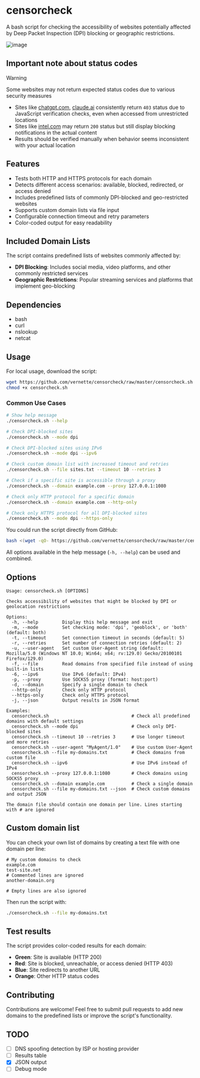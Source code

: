 # censorcheck

A bash script for checking the accessibility of websites potentially affected by Deep Packet Inspection (DPI) blocking or geographic restrictions.

![image](https://i.imgur.com/T6NsOnI.png)

## Important note about status codes

> [!WARNING]
> Some websites may not return expected status codes due to various security measures

- Sites like [chatgpt.com](https://chatgpt.com), [claude.ai](https://claude.ai) consistently return `403` status due to JavaScript verification checks, even when accessed from unrestricted locations
- Sites like [intel.com](https://intel.com) may return `200` status but still display blocking notifications in the actual content
- Results should be verified manually when behavior seems inconsistent with your actual location

## Features

- Tests both HTTP and HTTPS protocols for each domain
- Detects different access scenarios: available, blocked, redirected, or access denied
- Includes predefined lists of commonly DPI-blocked and geo-restricted websites
- Supports custom domain lists via file input
- Configurable connection timeout and retry parameters
- Color-coded output for easy readability

## Included Domain Lists

The script contains predefined lists of websites commonly affected by:

- **DPI Blocking**: Includes social media, video platforms, and other commonly restricted services
- **Geographic Restrictions**: Popular streaming services and platforms that implement geo-blocking

## Dependencies

- bash
- curl
- nslookup
- netcat

## Usage

For local usage, download the script:

```bash
wget https://github.com/vernette/censorcheck/raw/master/censorcheck.sh
chmod +x censorcheck.sh
```

### Common Use Cases

```bash
# Show help message
./censorcheck.sh --help

# Check DPI-blocked sites
./censorcheck.sh --mode dpi

# Check DPI-blocked sites using IPv6
./censorcheck.sh --mode dpi --ipv6

# Check custom domain list with increased timeout and retries
./censorcheck.sh --file sites.txt --timeout 10 --retries 3

# Check if a specific site is accessible through a proxy
./censorcheck.sh --domain example.com --proxy 127.0.0.1:1080

# Check only HTTP protocol for a specific domain
./censorcheck.sh --domain example.com --http-only

# Check only HTTPS protocol for all DPI-blocked sites
./censorcheck.sh --mode dpi --https-only
```

You could run the script directly from GitHub:

```bash
bash <(wget -qO- https://github.com/vernette/censorcheck/raw/master/censorcheck.sh) --mode dpi
```

All options available in the help message (`-h, --help`) can be used and combined.

## Options

```
Usage: censorcheck.sh [OPTIONS]

Checks accessibility of websites that might be blocked by DPI or geolocation restrictions

Options:
  -h, --help         Display this help message and exit
  -m, --mode         Set checking mode: 'dpi', 'geoblock', or 'both' (default: both)
  -t, --timeout      Set connection timeout in seconds (default: 5)
  -r, --retries      Set number of connection retries (default: 2)
  -u, --user-agent   Set custom User-Agent string (default: Mozilla/5.0 (Windows NT 10.0; Win64; x64; rv:129.0) Gecko/20100101 Firefox/129.0)
  -f, --file         Read domains from specified file instead of using built-in lists
  -6, --ipv6         Use IPv6 (default: IPv4)
  -p, --proxy        Use SOCKS5 proxy (format: host:port)
  -d, --domain       Specify a single domain to check
  --http-only        Check only HTTP protocol
  --https-only       Check only HTTPS protocol
  -j, --json         Output results in JSON format

Examples:
  censorcheck.sh                               # Check all predefined domains with default settings
  censorcheck.sh --mode dpi                    # Check only DPI-blocked sites
  censorcheck.sh --timeout 10 --retries 3      # Use longer timeout and more retries
  censorcheck.sh --user-agent "MyAgent/1.0"    # Use custom User-Agent
  censorcheck.sh --file my-domains.txt         # Check domains from custom file
  censorcheck.sh --ipv6                        # Use IPv6 instead of IPv4
  censorcheck.sh --proxy 127.0.0.1:1080        # Check domains using SOCKS5 proxy
  censorcheck.sh --domain example.com          # Check a single domain
  censorcheck.sh --file my-domains.txt --json  # Check custom domains and output JSON

The domain file should contain one domain per line. Lines starting with # are ignored
```

## Custom domain list

You can check your own list of domains by creating a text file with one domain per line:

```
# My custom domains to check
example.com
test-site.net
# Commented lines are ignored
another-domain.org

# Empty lines are also ignored
```

Then run the script with:

```bash
./censorcheck.sh --file my-domains.txt
```

## Test results

The script provides color-coded results for each domain:

- **Green**: Site is available (HTTP 200)
- **Red**: Site is blocked, unreachable, or access denied (HTTP 403)
- **Blue**: Site redirects to another URL
- **Orange**: Other HTTP status codes

## Contributing

Contributions are welcome! Feel free to submit pull requests to add new domains to the predefined lists or improve the script's functionality.

## TODO

- [ ] DNS spoofing detection by ISP or hosting provider
- [ ] Results table
- [x] JSON output
- [ ] Debug mode
